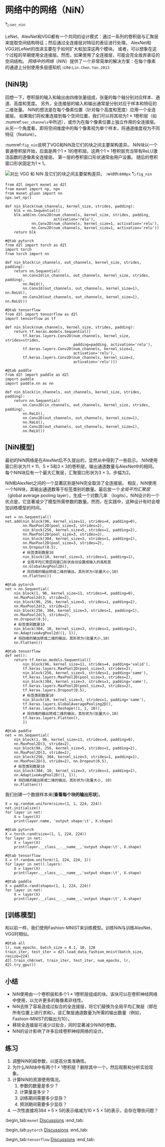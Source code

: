 # 网络中的网络（NiN）
:label:`sec_nin`

LeNet、AlexNet和VGG都有一个共同的设计模式：通过一系列的卷积层与汇聚层来提取空间结构特征；然后通过全连接层对特征的表征进行处理。
AlexNet和VGG对LeNet的改进主要在于如何扩大和加深这两个模块。
或者，可以想象在这个过程的早期使用全连接层。然而，如果使用了全连接层，可能会完全放弃表征的空间结构。
*网络中的网络*（*NiN*）提供了一个非常简单的解决方案：在每个像素的通道上分别使用多层感知机 :cite:`Lin.Chen.Yan.2013`

## (**NiN块**)

回想一下，卷积层的输入和输出由四维张量组成，张量的每个轴分别对应样本、通道、高度和宽度。
另外，全连接层的输入和输出通常是分别对应于样本和特征的二维张量。
NiN的想法是在每个像素位置（针对每个高度和宽度）应用一个全连接层。
如果我们将权重连接到每个空间位置，我们可以将其视为$1\times 1$卷积层（如 :numref:`sec_channels`中所述），或作为在每个像素位置上独立作用的全连接层。
从另一个角度看，即将空间维度中的每个像素视为单个样本，将通道维度视为不同特征（feature）。

 :numref:`fig_nin`说明了VGG和NiN及它们的块之间主要架构差异。
NiN块以一个普通卷积层开始，后面是两个$1 \times 1$的卷积层。这两个$1 \times 1$卷积层充当带有ReLU激活函数的逐像素全连接层。
第一层的卷积窗口形状通常由用户设置。
随后的卷积窗口形状固定为$1 \times 1$。

![对比 VGG 和 NiN 及它们的块之间主要架构差异。](../img/nin.svg)
:width:`600px`
:label:`fig_nin`

```{.python .input}
from d2l import mxnet as d2l
from mxnet import np, npx
from mxnet.gluon import nn
npx.set_np()

def nin_block(num_channels, kernel_size, strides, padding):
    blk = nn.Sequential()
    blk.add(nn.Conv2D(num_channels, kernel_size, strides, padding,
                      activation='relu'),
            nn.Conv2D(num_channels, kernel_size=1, activation='relu'),
            nn.Conv2D(num_channels, kernel_size=1, activation='relu'))
    return blk
```

```{.python .input}
#@tab pytorch
from d2l import torch as d2l
import torch
from torch import nn

def nin_block(in_channels, out_channels, kernel_size, strides, padding):
    return nn.Sequential(
        nn.Conv2d(in_channels, out_channels, kernel_size, strides, padding),
        nn.ReLU(),
        nn.Conv2d(out_channels, out_channels, kernel_size=1), nn.ReLU(),
        nn.Conv2d(out_channels, out_channels, kernel_size=1), nn.ReLU())
```

```{.python .input}
#@tab tensorflow
from d2l import tensorflow as d2l
import tensorflow as tf

def nin_block(num_channels, kernel_size, strides, padding):
    return tf.keras.models.Sequential([
        tf.keras.layers.Conv2D(num_channels, kernel_size, strides=strides,
                               padding=padding, activation='relu'),
        tf.keras.layers.Conv2D(num_channels, kernel_size=1,
                               activation='relu'),
        tf.keras.layers.Conv2D(num_channels, kernel_size=1,
                               activation='relu')])
```

```{.python .input}
#@tab paddle
from d2l import paddle as d2l
import paddle
import paddle.nn as nn

def nin_block(in_channels, out_channels, kernel_size, strides, padding):
    return nn.Sequential(
        nn.Conv2D(in_channels, out_channels, kernel_size, strides, padding),
        nn.ReLU(), 
        nn.Conv2D(out_channels, out_channels, kernel_size=1),
        nn.ReLU(), 
        nn.Conv2D(out_channels, out_channels, kernel_size=1),
        nn.ReLU())
```

## [**NiN模型**]

最初的NiN网络是在AlexNet后不久提出的，显然从中得到了一些启示。
NiN使用窗口形状为$11\times 11$、$5\times 5$和$3\times 3$的卷积层，输出通道数量与AlexNet中的相同。
每个NiN块后有一个最大汇聚层，汇聚窗口形状为$3\times 3$，步幅为2。

NiN和AlexNet之间的一个显著区别是NiN完全取消了全连接层。
相反，NiN使用一个NiN块，其输出通道数等于标签类别的数量。最后放一个*全局平均汇聚层*（global average pooling layer），生成一个对数几率	（logits）。NiN设计的一个优点是，它显著减少了模型所需参数的数量。然而，在实践中，这种设计有时会增加训练模型的时间。

```{.python .input}
net = nn.Sequential()
net.add(nin_block(96, kernel_size=11, strides=4, padding=0),
        nn.MaxPool2D(pool_size=3, strides=2),
        nin_block(256, kernel_size=5, strides=1, padding=2),
        nn.MaxPool2D(pool_size=3, strides=2),
        nin_block(384, kernel_size=3, strides=1, padding=1),
        nn.MaxPool2D(pool_size=3, strides=2),
        nn.Dropout(0.5),
        # 标签类别数是10
        nin_block(10, kernel_size=3, strides=1, padding=1),
        # 全局平均汇聚层将窗口形状自动设置成输入的高和宽
        nn.GlobalAvgPool2D(),
        # 将四维的输出转成二维的输出，其形状为(批量大小,10)
        nn.Flatten())
```

```{.python .input}
#@tab pytorch
net = nn.Sequential(
    nin_block(1, 96, kernel_size=11, strides=4, padding=0),
    nn.MaxPool2d(3, stride=2),
    nin_block(96, 256, kernel_size=5, strides=1, padding=2),
    nn.MaxPool2d(3, stride=2),
    nin_block(256, 384, kernel_size=3, strides=1, padding=1),
    nn.MaxPool2d(3, stride=2),
    nn.Dropout(0.5),
    # 标签类别数是10
    nin_block(384, 10, kernel_size=3, strides=1, padding=1),
    nn.AdaptiveAvgPool2d((1, 1)),
    # 将四维的输出转成二维的输出，其形状为(批量大小,10)
    nn.Flatten())
```

```{.python .input}
#@tab tensorflow
def net():
    return tf.keras.models.Sequential([
        nin_block(96, kernel_size=11, strides=4, padding='valid'),
        tf.keras.layers.MaxPool2D(pool_size=3, strides=2),
        nin_block(256, kernel_size=5, strides=1, padding='same'),
        tf.keras.layers.MaxPool2D(pool_size=3, strides=2),
        nin_block(384, kernel_size=3, strides=1, padding='same'),
        tf.keras.layers.MaxPool2D(pool_size=3, strides=2),
        tf.keras.layers.Dropout(0.5),
        # 标签类别数是10
        nin_block(10, kernel_size=3, strides=1, padding='same'),
        tf.keras.layers.GlobalAveragePooling2D(),
        tf.keras.layers.Reshape((1, 1, 10)),
        # 将四维的输出转成二维的输出，其形状为(批量大小,10)
        tf.keras.layers.Flatten(),
        ])
```

```{.python .input}
#@tab paddle
net = nn.Sequential(
    nin_block(1, 96, kernel_size=11, strides=4, padding=0),
    nn.MaxPool2D(3, stride=2),
    nin_block(96, 256, kernel_size=5, strides=1, padding=2),
    nn.MaxPool2D(3, stride=2),
    nin_block(256, 384, kernel_size=3, strides=1, padding=1),
    nn.MaxPool2D(3, stride=2), nn.Dropout(0.5),
    # 标签类别数是10
    nin_block(384, 10, kernel_size=3, strides=1, padding=1),
    nn.AdaptiveAvgPool2D((1, 1)),
    # 将四维的输出转成二维的输出，其形状为(批量大小, 10)
    nn.Flatten())
```

我们创建一个数据样本来[**查看每个块的输出形状**]。

```{.python .input}
X = np.random.uniform(size=(1, 1, 224, 224))
net.initialize()
for layer in net:
    X = layer(X)
    print(layer.name, 'output shape:\t', X.shape)
```

```{.python .input}
#@tab pytorch
X = torch.rand(size=(1, 1, 224, 224))
for layer in net:
    X = layer(X)
    print(layer.__class__.__name__,'output shape:\t', X.shape)
```

```{.python .input}
#@tab tensorflow
X = tf.random.uniform((1, 224, 224, 1))
for layer in net().layers:
    X = layer(X)
    print(layer.__class__.__name__,'output shape:\t', X.shape)
```

```{.python .input}
#@tab paddle
X = paddle.rand(shape=(1, 1, 224, 224))
for layer in net:
    X = layer(X)
    print(layer.__class__.__name__,'output shape:\t', X.shape)
```

## [**训练模型**]

和以前一样，我们使用Fashion-MNIST来训练模型。训练NiN与训练AlexNet、VGG时相似。

```{.python .input}
#@tab all
lr, num_epochs, batch_size = 0.1, 10, 128
train_iter, test_iter = d2l.load_data_fashion_mnist(batch_size, resize=224)
d2l.train_ch6(net, train_iter, test_iter, num_epochs, lr, d2l.try_gpu())
```

## 小结

* NiN使用由一个卷积层和多个$1\times 1$卷积层组成的块。该块可以在卷积神经网络中使用，以允许更多的每像素非线性。
* NiN去除了容易造成过拟合的全连接层，将它们替换为全局平均汇聚层（即在所有位置上进行求和）。该汇聚层通道数量为所需的输出数量（例如，Fashion-MNIST的输出为10）。
* 移除全连接层可减少过拟合，同时显著减少NiN的参数。
* NiN的设计影响了许多后续卷积神经网络的设计。

## 练习

1. 调整NiN的超参数，以提高分类准确性。
1. 为什么NiN块中有两个$1\times 1$卷积层？删除其中一个，然后观察和分析实验现象。
1. 计算NiN的资源使用情况。
    1. 参数的数量是多少？
    1. 计算量是多少？
    1. 训练期间需要多少显存？
    1. 预测期间需要多少显存？
1. 一次性直接将$384 \times 5 \times 5$的表示缩减为$10 \times 5 \times 5$的表示，会存在哪些问题？

:begin_tab:`mxnet`
[Discussions](https://discuss.d2l.ai/t/1870)
:end_tab:

:begin_tab:`pytorch`
[Discussions](https://discuss.d2l.ai/t/1869)
:end_tab:

:begin_tab:`tensorflow`
[Discussions](https://discuss.d2l.ai/t/1868)
:end_tab:

